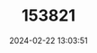 ---
title: "153821"
category: "Procambarus viaeviridis"
draft: false
date: 2024-02-22 13:03:51
languages:
  English: ["Vernal Crayfish"]
---